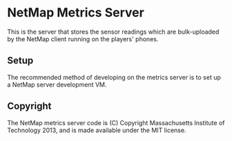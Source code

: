 # NetMap Metrics Server

This is the server that stores the sensor readings which are bulk-uploaded by
the NetMap client running on the players' phones.

## Setup

The recommended method of developing on the metrics server is to set up a
NetMap server development VM.

## Copyright

The NetMap metrics server code is (C) Copyright Massachusetts Institute of
Technology 2013, and is made available under the MIT license.
